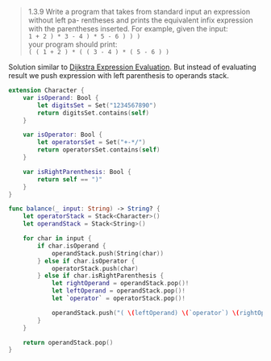 > 1.3.9 Write a program that takes from standard input an expression without left pa- rentheses and prints the equivalent infix expression with the parentheses inserted. For example, given the input:      
 `1 + 2 ) * 3 - 4 ) * 5 - 6 ) ) )`  
your program should print:  
`( ( 1 + 2 ) * ( ( 3 - 4 ) * ( 5 - 6 ) )`

Solution similar to [Dijkstra Expression Evaluation](https://github.com/SergeyKuryanov/Swift-Data-Structures-and-Algorithms/tree/master/Dijkstra%20Expression%20Evaluation). But instead of evaluating result we push expression with left parenthesis to operands stack.

```swift
extension Character {
    var isOperand: Bool {
        let digitsSet = Set("1234567890")
        return digitsSet.contains(self)
    }

    var isOperator: Bool {
        let operatorsSet = Set("+-*/")
        return operatorsSet.contains(self)
    }

    var isRightParenthesis: Bool {
        return self == ")"
    }
}

func balance(_ input: String) -> String? {
    let operatorStack = Stack<Character>()
    let operandStack = Stack<String>()

    for char in input {
        if char.isOperand {
            operandStack.push(String(char))
        } else if char.isOperator {
            operatorStack.push(char)
        } else if char.isRightParenthesis {
            let rightOperand = operandStack.pop()!
            let leftOperand = operandStack.pop()!
            let `operator` = operatorStack.pop()!

            operandStack.push("( \(leftOperand) \(`operator`) \(rightOperand) )")
        }
    }

    return operandStack.pop()
}
```
